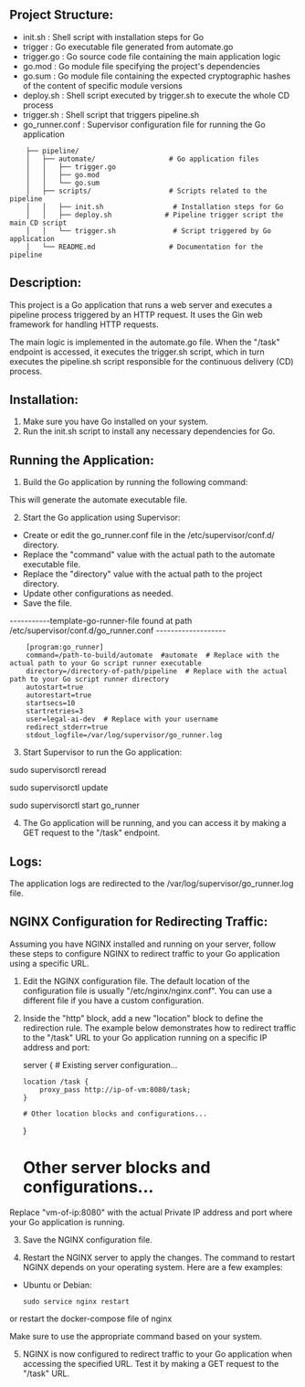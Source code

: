 Project Structure:
-----------------
- init.sh             : Shell script with installation steps for Go
- trigger            : Go executable file generated from automate.go
- trigger.go         : Go source code file containing the main application logic
- go.mod              : Go module file specifying the project's dependencies
- go.sum              : Go module file containing the expected cryptographic hashes of the content of specific module versions
- deploy.sh           : Shell script executed by trigger.sh to execute the whole CD process
- trigger.sh          : Shell script that triggers pipeline.sh
- go_runner.conf      : Supervisor configuration file for running the Go application

```
    ├── pipeline/
    │   ├── automate/                  # Go application files
    │   │   ├── trigger.go
    │   │   ├── go.mod
    │   │   └── go.sum
    │   ├── scripts/                   # Scripts related to the pipeline
    │   │   ├── init.sh                 # Installation steps for Go
    │   │   ├── deploy.sh             # Pipeline trigger script the main CD script
    │   │   └── trigger.sh              # Script triggered by Go application
    │   └── README.md                  # Documentation for the pipeline
```
Description:
------------
This project is a Go application that runs a web server and executes a pipeline process triggered by an HTTP request. It uses the Gin web framework for handling HTTP requests.

The main logic is implemented in the automate.go file. When the "/task" endpoint is accessed, it executes the trigger.sh script, which in turn executes the pipeline.sh script responsible for the continuous delivery (CD) process.

Installation:
-------------
1. Make sure you have Go installed on your system.
2. Run the init.sh script to install any necessary dependencies for Go.

Running the Application:
------------------------
1. Build the Go application by running the following command:

This will generate the automate executable file.

2. Start the Go application using Supervisor:
- Create or edit the go_runner.conf file in the /etc/supervisor/conf.d/ directory.
- Replace the "command" value with the actual path to the automate executable file.
- Replace the "directory" value with the actual path to the project directory.
- Update other configurations as needed.
- Save the file.

-----------template-go-runner-file found at path /etc/supervisor/conf.d/go_runner.conf -------------------
```
    [program:go_runner]
    command=/path-to-build/automate  #automate  # Replace with the actual path to your Go script runner executable
    directory=/directory-of-path/pipeline  # Replace with the actual path to your Go script runner directory
    autostart=true
    autorestart=true
    startsecs=10
    startretries=3
    user=legal-ai-dev  # Replace with your username
    redirect_stderr=true
    stdout_logfile=/var/log/supervisor/go_runner.log

```
3. Start Supervisor to run the Go application:

sudo supervisorctl reread

sudo supervisorctl update

sudo supervisorctl start go_runner


4. The Go application will be running, and you can access it by making a GET request to the "/task" endpoint.

Logs:
-----
The application logs are redirected to the /var/log/supervisor/go_runner.log file.

NGINX Configuration for Redirecting Traffic:
--------------------------------------------
Assuming you have NGINX installed and running on your server, follow these steps to configure NGINX to redirect traffic to your Go application using a specific URL.

1. Edit the NGINX configuration file. The default location of the configuration file is usually "/etc/nginx/nginx.conf". You can use a different file if you have a custom configuration.

2. Inside the "http" block, add a new "location" block to define the redirection rule. The example below demonstrates how to redirect traffic to the "/task" URL to your Go application running on a specific IP address and port:

   server {
       # Existing server configuration...

       location /task {
           proxy_pass http://ip-of-vm:8080/task;
       }

       # Other location blocks and configurations...
   }

   # Other server blocks and configurations...


Replace "vm-of-ip:8080" with the actual Private IP address and port where your Go application is running.

3. Save the NGINX configuration file.

4. Restart the NGINX server to apply the changes. The command to restart NGINX depends on your operating system. Here are a few examples:

- Ubuntu or Debian:
  ```
  sudo service nginx restart
  ```

or restart the docker-compose file of nginx

Make sure to use the appropriate command based on your system.

5. NGINX is now configured to redirect traffic to your Go application when accessing the specified URL. Test it by making a GET request to the "/task" URL.


